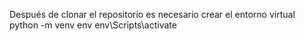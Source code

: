 Después de clonar el repositorio es necesario crear el entorno virtual 
python -m venv env
env\Scripts\activate
